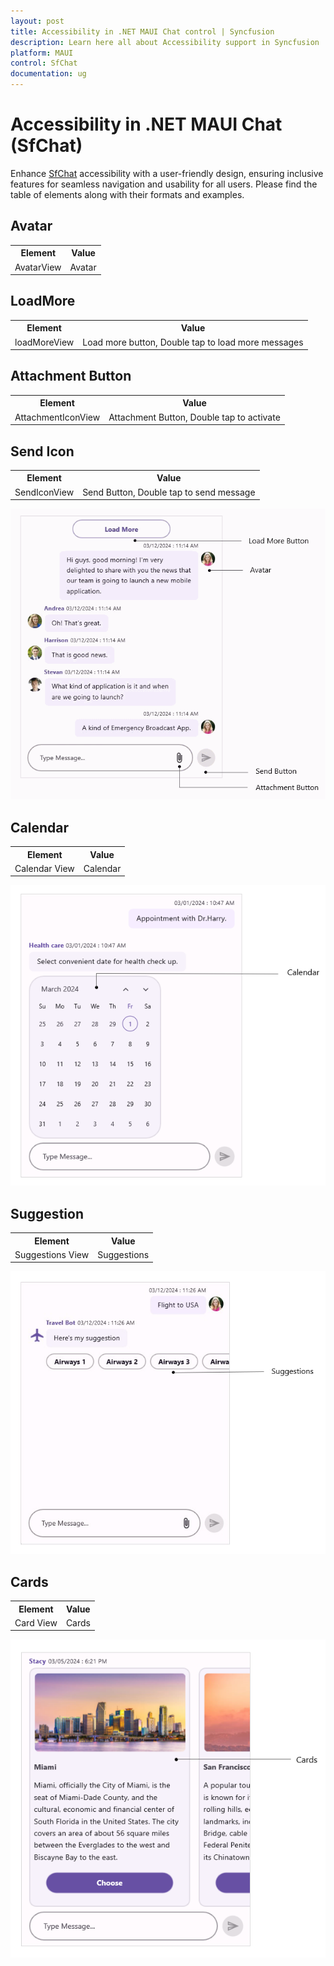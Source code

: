 ```yaml
---
layout: post
title: Accessibility in .NET MAUI Chat control | Syncfusion
description: Learn here all about Accessibility support in Syncfusion .NET MAUI Chat (SfChat) control, its elements, and more.
platform: MAUI
control: SfChat
documentation: ug
---
```


# Accessibility in .NET MAUI Chat (SfChat)

Enhance [SfChat](https://help.syncfusion.com/cr/maui/Syncfusion.Maui.Chat.SfChat.html) accessibility with a user-friendly design, ensuring inclusive features for seamless navigation and usability for all users. Please find the table of elements along with their formats and examples.

## Avatar

<table>
<tr>
<th>Element</th>
<th>Value</th>
</tr>
<tr>
<td>AvatarView</td>
<td>Avatar</td>
</tr>
</table>

## LoadMore

<table>
<tr>
<th>Element</th>
<th>Value</th>
</tr>
<tr>
<td>loadMoreView</td>
<td>Load more button, Double tap to load more messages</td>
</tr>
</table>

## Attachment Button

<table>
<tr>
<th>Element</th>
<th>Value</th>
</tr>
<tr>
<td>AttachmentIconView</td>
<td>Attachment Button, Double tap to activate</td>
</tr>
</table>

## Send Icon

<table>
<tr>
<th>Element</th>
<th>Value</th>
</tr>
<tr>
<td>SendIconView</td>
<td>Send Button, Double tap to send message</td>
</tr>
</table>

![Inner elements Accessibility in .NET MAUI Chat](images/Accessibility/maui-chat-accessibility-loadmore.png)

## Calendar

<table>
<tr>
<th>Element</th>
<th>Value</th>
</tr>
<tr>
<td>Calendar View</td>
<td>Calendar</td>
</tr>
</table>

![Calendar Accessibility in .NET MAUI Chat](images/Accessibility/maui-chat-accessibility-calendar.png)

## Suggestion

<table>
<tr>
<th>Element</th>
<th>Value</th>
</tr>
<tr>
<td>Suggestions View</td>
<td>Suggestions</td>
</tr>
</table>

![Suggestion Accessibility in .NET MAUI Chat ](images/Accessibility/maui-chat-accessibility-suggestions.png)

## Cards

<table>
<tr>
<th>Element</th>
<th>Value</th>
</tr>
<tr>
<td>Card View</td>
<td>Cards</td>
</tr>
</table>

![Cards Accessibility in .NET MAUI Chat](images/Accessibility/maui-chat-accessibility-cards.png)